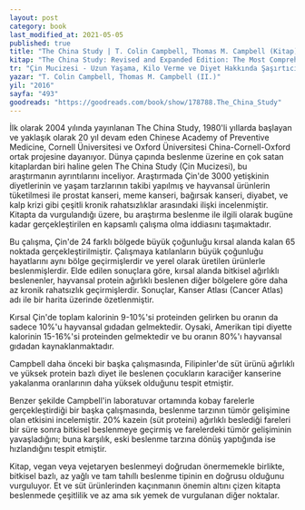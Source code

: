 ```yaml
---
layout: post
category: book
last_modified_at: 2021-05-05
published: true
title: "The China Study | T. Colin Campbell, Thomas M. Campbell (Kitap)"
kitap: "The China Study: Revised and Expanded Edition: The Most Comprehensive Study of Nutrition Ever Conducted and the Startling Implications for Diet, Weight Loss, and Long-Term Health"
tr: "Çin Mucizesi - Uzun Yaşama, Kilo Verme ve Diyet Hakkında Şaşırtıcı Bilgiler"
yazar: "T. Colin Campbell, Thomas M. Campbell (II.)"
yil: "2016"
sayfa: "493"
goodreads: "https://goodreads.com/book/show/178788.The_China_Study"
---
```


İlk olarak 2004 yılında yayınlanan The China Study, 1980'li yıllarda başlayan ve yaklaşık olarak 20 yıl devam eden Chinese Academy of Preventive Medicine, Cornell Üniversitesi ve Oxford Üniversitesi China-Cornell-Oxford ortak projesine dayanıyor. Dünya çapında beslenme üzerine en çok satan kitaplardan biri haline gelen The China Study (Çin Mucizesi), bu araştırmanın ayrıntılarını inceliyor. Araştırmada Çin'de 3000 yetişkinin diyetlerinin ve yaşam tarzlarının takibi yapılmış ve hayvansal ürünlerin tüketilmesi ile prostat kanseri, meme kanseri, bağırsak kanseri, diyabet, ve kalp krizi gibi çeşitli kronik rahatsızlıklar arasındaki ilişki incelenmiştir. Kitapta da vurgulandığı üzere, bu araştırma beslenme ile ilgili olarak bugüne kadar gerçekleştirilen en kapsamlı çalışma olma iddiasını taşımaktadır.

Bu çalışma, Çin'de 24 farklı bölgede büyük çoğunluğu kırsal alanda kalan 65 noktada gerçekleştirilmiştir. Çalışmaya katılanların büyük çoğunluğu hayatlarını aynı bölge geçirmişlerdir ve yerel olarak üretilen ürünlerle beslenmişlerdir. Elde edilen sonuçlara göre, kırsal alanda bitkisel ağırlıklı beslenenler, hayvansal protein ağırlıklı beslenen diğer bölgelere göre daha az kronik rahatsızlık geçirmişlerdir. Sonuçlar, Kanser Atlası (Cancer Atlas) adı ile bir harita üzerinde özetlenmiştir.

Kırsal Çin'de toplam kalorinin 9-10%'si proteinden gelirken bu oranın da sadece 10%'u hayvansal gıdadan gelmektedir. Oysaki, Amerikan tipi diyette kalorinin 15-16%'si proteinden gelmektedir ve bu oranın 80%'ı hayvansal gıdadan kaynaklanmaktadır.

Campbell daha önceki bir başka çalışmasında, Filipinler'de süt ürünü ağırlıklı ve yüksek protein bazlı diyet ile beslenen çocukların karaciğer kanserine yakalanma oranlarının daha yüksek olduğunu tespit etmiştir.

Benzer şekilde Campbell'in laboratuvar ortamında kobay farelerle gerçekleştirdiği bir başka çalışmasında, beslenme tarzının tümör gelişimine olan etkisini incelemiştir. 20% kazein (süt proteini) ağırlıklı beslediği fareleri bir süre sonra bitkisel beslenmeye geçirmiş ve farelerdeki tümör gelişiminin yavaşladığını; buna karşılık, eski beslenme tarzına dönüş yaptığında ise hızlandığını tespit etmiştir.

Kitap, vegan veya vejetaryen beslenmeyi doğrudan önermemekle birlikte, bitkisel bazlı, az yağlı ve tam tahıllı beslenme tipinin en doğrusu olduğunu vurguluyor. Et ve süt ürünlerinden kaçınmanın önemin altını çizen kitapta beslenmede çeşitlilik ve az ama sık yemek de vurgulanan diğer noktalar.
